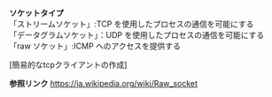 **ソケットタイプ**<br>
「ストリームソケット」:TCP を使用したプロセスの通信を可能にする<br>
「データグラムソケット」：UDP を使用したプロセスの通信を可能にする<br>
「raw ソケット」:ICMP へのアクセスを提供する

[簡易的なtcpクライアントの作成]










**参照リンク**
https://ja.wikipedia.org/wiki/Raw_socket

